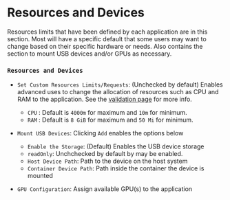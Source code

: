 # Resources and Devices

Resources limits that have been defined by each application are in this section. Most will have a specific default that some users may want to change based on their specific hardware or needs. Also contains the section to mount USB devices and/or GPUs as necessary.

### `Resources and Devices`

- `Set Custom Resources Limits/Requests`: (Unchecked by default) Enables advanced uses to change the allocation of resources such as CPU and RAM to the application. See the [validation page](https://truecharts.org/docs/manual/SCALE%20Apps/validation) for more info.
  - `CPU` : Default is `4000m` for maximum and `10m` for minimum.
  - `RAM` : Default is `8 GiB` for maximum and `50 Mi` for minimum.
- `Mount USB Devices`: Clicking `Add` enables the options below
  - `Enable the Storage`: (Default) Enables the USB device storage
  - `readOnly`: Unchchecked by default by may be enabled.
  - `Host Device Path`: Path to the device on the host system
  - `Container Device Path`: Path inside the container the device is mounted

- `GPU Configuration`: Assign available GPU(s) to the application
